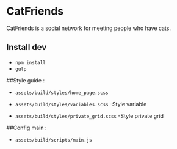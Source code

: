 # CatFriends
CatFriends is a social network for meeting people who have cats.


## Install dev
- `npm install`
- `gulp`


##Style guide :
- `assets/build/styles/home_page.scss`

- `assets/build/styles/variables.scss`
-Style variable
- `assets/build/styles/private_grid.scss`
-Style private grid

##Config main :
- `assets/build/scripts/main.js`
